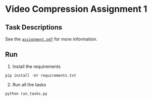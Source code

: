 # Video Compression Assignment 1

## Task Descriptions

See the [`assignment.pdf`](./assignment.pdf) for more information.

## Run

1. Install the requirements
```shell
pip install -Ur requirements.txt
```

2. Run all the tasks
```shell
python run_tasks.py
```
